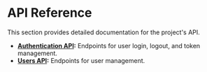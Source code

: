 # API Reference

This section provides detailed documentation for the project's API.

- **[Authentication API](./api/auth.md):** Endpoints for user login, logout, and token management.
- **[Users API](./api/users.md):** Endpoints for user management.
